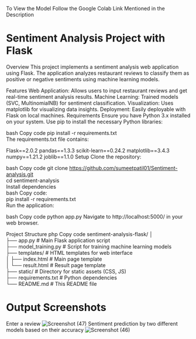 To View the Model Follow the Google Colab Link Mentioned in the Description
# Sentiment Analysis Project with Flask
Overview
This project implements a sentiment analysis web application using Flask. The application analyzes restaurant reviews to classify them as positive or negative sentiments using machine learning models.

Features
Web Application: Allows users to input restaurant reviews and get real-time sentiment analysis results.
Machine Learning: Trained models (SVC, MultinomialNB) for sentiment classification.
Visualization: Uses matplotlib for visualizing data insights.
Deployment: Easily deployable with Flask on local machines.
Requirements
Ensure you have Python 3.x installed on your system. Use pip to install the necessary Python libraries:

bash
Copy code
pip install -r requirements.txt                                                                                                
The requirements.txt file contains:

Flask==2.0.2
pandas==1.3.3
scikit-learn==0.24.2
matplotlib==3.4.3
numpy==1.21.2
joblib==1.1.0
Setup
Clone the repository:

bash
Copy code
git clone https://github.com/sumeetpatil01/Sentiment-analysis.git                                                                                                 
cd sentiment-analysis                                                                                                                  
Install dependencies                                                                                                                                                                            
                                                                                                                                                     bash
Copy code:                                                                                                                                     
pip install -r requirements.txt                                                                                                                                  
Run the application:

bash
Copy code
python app.py
Navigate to http://localhost:5000/ in your web browser.

Project Structure
php
Copy code
sentiment-analysis-flask/
│                                                                                                                                                
├── app.py            # Main Flask application script                                                                                                
├── model_training.py # Script for training machine learning models                                                                                   
├── templates/        # HTML templates for web interface                                                                                                
│   ├── index.html    # Main page template                                                                                                            
│   └── result.html   # Result page template                                                                                                           
├── static/           # Directory for static assets (CSS, JS)                                                                                         
├── requirements.txt  # Python dependencies                                                                                                            
└── README.md         # This README file         
# Output Screenshots                                                                                                                                 
Enter a review
![Screenshot (47)](https://github.com/user-attachments/assets/3e02759e-4462-41fe-b8d1-3b88ce35c722)
Sentiment prediction by two different models based on their accuracy
![Screenshot (46)](https://github.com/user-attachments/assets/96600618-44cb-4275-ae60-67e08cab14dd)






